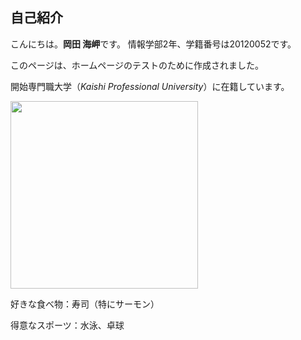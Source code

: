 
## 自己紹介

こんにちは。**岡田 海岬**です。
情報学部2年、学籍番号は20120052です。


このページは、ホームページのテストのために作成されました。

開始専門職大学（_Kaishi Professional University_）に在籍しています。

<img src="https://user-images.githubusercontent.com/95010965/143984899-91850887-d674-44f8-a4bd-a3a068dc9329.jpg" width="300">

好きな食べ物：寿司（特にサーモン）

得意なスポーツ：水泳、卓球



